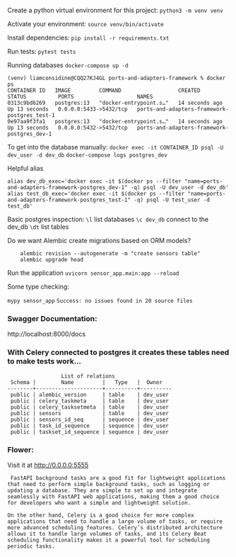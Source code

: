 Create a python virtual environment for this project:
`python3 -m venv venv`

Activate your environment:
`source venv/bin/activate`

Install dependencies: 
`pip install -r requirements.txt`

Run tests: 
`pytest tests`

Running databases
`docker-compose up -d`

```
(venv) liamconsidine@CQQ27KJ4GL ports-and-adapters-framework % docker ps
CONTAINER ID   IMAGE         COMMAND                  CREATED          STATUS          PORTS                    NAMES
0313c9bd6269   postgres:13   "docker-entrypoint.s…"   14 seconds ago   Up 13 seconds   0.0.0.0:5433->5432/tcp   ports-and-adapters-framework-postgres_test-1
0e97aa9f3fa1   postgres:13   "docker-entrypoint.s…"   14 seconds ago   Up 13 seconds   0.0.0.0:5432->5432/tcp   ports-and-adapters-framework-postgres_dev-1
```

To get into the database manually:
`docker exec -it CONTAINER_ID psql -U dev_user -d dev_db`
`docker-compose logs postgres_dev`

Helpful alias
```
alias dev_db_exec='docker exec -it $(docker ps --filter "name=ports-and-adapters-framework-postgres_dev-1" -q) psql -U dev_user -d dev_db'
alias test_db_exec='docker exec -it $(docker ps --filter "name=ports-and-adapters-framework-postgres_test-1" -q) psql -U test_user -d test_db'
```

Basic postgres inspection: 
`\l` list databases
`\c dev_db` connect to the dev_db
`\dt` list tables


Do we want Alembic create migrations based on ORM models?

```
    alembic revision --autogenerate -m "create sensors table"
    alembic upgrade head
```

Run the application
`uvicorn sensor_app.main:app --reload`

Some type checking:

`mypy sensor_app`
```Success: no issues found in 20 source files```

### Swagger Documentation: 
http://localhost:8000/docs

### With Celery connected to postgres it creates these tables need to make tests work... 
```
                 List of relations
 Schema |        Name         |   Type   |  Owner
--------+---------------------+----------+----------
 public | alembic_version     | table    | dev_user
 public | celery_taskmeta     | table    | dev_user
 public | celery_tasksetmeta  | table    | dev_user
 public | sensors             | table    | dev_user
 public | sensors_id_seq      | sequence | dev_user
 public | task_id_sequence    | sequence | dev_user
 public | taskset_id_sequence | sequence | dev_user

 ```


 ### Flower: 
 Visit it at http://0.0.0.0:5555

```
 FastAPI background tasks are a good fit for lightweight applications that need to perform simple background tasks, such as logging or updating a database. They are simple to set up and integrate seamlessly with FastAPI web applications, making them a good choice for developers who want a simple and lightweight solution.

On the other hand, Celery is a good choice for more complex applications that need to handle a large volume of tasks, or require more advanced scheduling features. Celery’s distributed architecture allows it to handle large volumes of tasks, and its Celery Beat scheduling functionality makes it a powerful tool for scheduling periodic tasks.
```